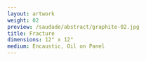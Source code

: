 ```yaml
---
layout: artwork
weight: 02
preview: /saudade/abstract/graphite-02.jpg
title: Fracture
dimensions: 12" x 12"
medium: Encaustic, Oil on Panel
---
```

